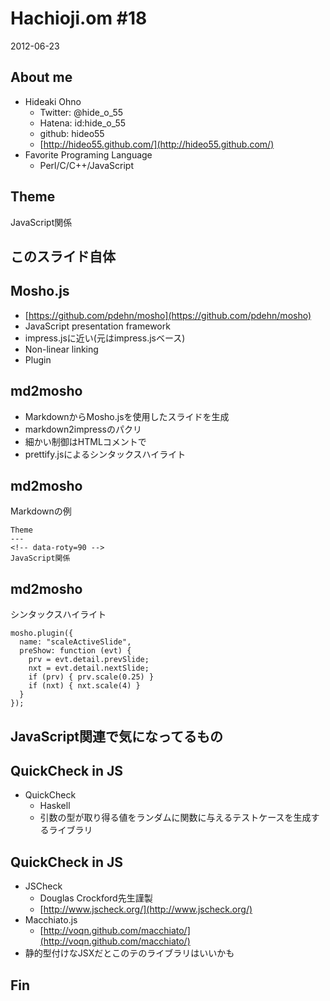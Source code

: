 Hachioji.om #18
===

2012-06-23

About me
---
<!-- data-rotz=90 -->

* Hideaki Ohno
	* Twitter: @hide_o_55
    * Hatena: id:hide_o_55
    * github: hideo55
    * [http://hideo55.github.com/](http://hideo55.github.com/)
* Favorite Programing Language
    * Perl/C/C++/JavaScript


Theme
---

<!-- data-roty=90 -->
JavaScript関係

このスライド自体
---

Mosho.js
---
* [https://github.com/pdehn/mosho](https://github.com/pdehn/mosho) 
* JavaScript presentation framework
* impress.jsに近い(元はimpress.jsベース)
* Non-linear linking
* Plugin

md2mosho
---
* MarkdownからMosho.jsを使用したスライドを生成
* markdown2impressのパクリ
* 細かい制御はHTMLコメントで
* prettify.jsによるシンタックスハイライト

	
md2mosho
---
Markdownの例

	Theme
	---
	<!-- data-roty=90 -->
	JavaScript関係

md2mosho
---
シンタックスハイライト

```
mosho.plugin({
  name: "scaleActiveSlide",
  preShow: function (evt) {
    prv = evt.detail.prevSlide;
    nxt = evt.detail.nextSlide;
    if (prv) { prv.scale(0.25) }
    if (nxt) { nxt.scale(4) }
  }
});
```

JavaScript関連で気になってるもの
---
<!--  data-rotx=90 -->
<!--  data-roty=90 -->

QuickCheck in JS
---

* QuickCheck
	* Haskell 
	* 引数の型が取り得る値をランダムに関数に与えるテストケースを生成するライブラリ

QuickCheck in JS
---
* JSCheck
	* Douglas Crockford先生謹製
	* [http://www.jscheck.org/](http://www.jscheck.org/)
* Macchiato.js
	* [http://voqn.github.com/macchiato/](http://voqn.github.com/macchiato/) 
* 静的型付けなJSXだとこのテのライブラリはいいかも

Fin
---
<!--  data-rotx=90 -->
<!--  data-rotz=90 -->